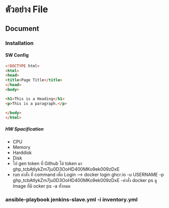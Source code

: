 # ตัวอย่าง File
##  Document
### Installation
#### SW Config 
````HTML
<!DOCTYPE html>
<html>
<head>
<title>Page Title</title>
</head>
<body>

<h1>This is a Heading</h1>
<p>This is a paragraph.</p>

</body>
</html>
````
##### HW Spacification  
- CPU
- Memory 
- Harddisk 
- Disk
- ไป gen token ที่ Github ได้ token มา 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
- run คำสั่ง ที่ command เพื่อ Login   --> docker login ghcr.io -u USERNAME -p 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
-คำสั่ง docker ps ดู Image ที่มี ocker ps -a ทั้งหมด
### ansible-playbook jenkins-slave.yml -i inventory.yml 
